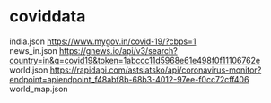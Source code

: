 # coviddata
india.json	https://www.mygov.in/covid-19/?cbps=1 <br/> 
news_in.json	 https://gnews.io/api/v3/search?country=in&q=covid19&token=1abccc11d5968e61e498f0f11106762e <br/> 
world.json	 https://rapidapi.com/astsiatsko/api/coronavirus-monitor?endpoint=apiendpoint_f48abf8b-68b3-4012-97ee-f0cc72cff406<br/> 
world_map.json <br/> 
